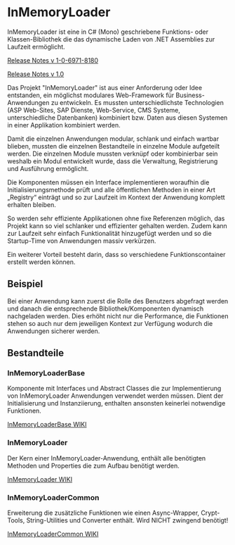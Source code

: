 # InMemoryLoader 

InMemoryLoader ist eine in C# (Mono) geschriebene Funktions- oder Klassen-Bibliothek die das dynamische Laden von .NET Assemblies zur Laufzeit ermöglicht.

[Release Notes v 1-0-6971-8180](https://blog.responsive-kaysta.ch/post/inmemoryloadercommon-1-0-6971-8180) 

[Release Notes v 1.0](https://blog.responsive-kaysta.ch/post/inmemoryloader-release-1-0)

Das Projekt "InMemoryLoader" ist aus einer Anforderung oder Idee entstanden, ein möglichst modulares Web-Framework für Business-Anwendungen zu entwickeln. Es mussten unterschiedlichste Technologien (ASP Web-Sites, SAP Dienste, Web-Service, CMS Systeme, unterschiedliche Datenbanken) kombiniert bzw. Daten aus diesen Systemen in einer Applikation kombiniert werden. 

Damit die einzelnen Anwendungen modular, schlank und einfach wartbar blieben, mussten die einzelnen Bestandteile in einzelne Module aufgeteilt werden. Die einzelnen Module mussten verknüpf oder kombinierbar sein weshalb ein Modul entwickelt wurde, dass die Verwaltung, Registrierung und Ausführung ermöglicht. 

Die Komponenten müssen ein Interface implementieren woraufhin die Initialisierungsmethode prüft und alle öffentlichen Methoden in einer Art „Registry“ einträgt und so zur Laufzeit im Kontext der Anwendung komplett erhalten bleiben. 

So werden sehr effiziente Applikationen ohne fixe Referenzen möglich, das Projekt kann so viel schlanker und effizienter gehalten werden. Zudem kann zur Laufzeit sehr einfach Funktionalität hinzugefügt werden und so die Startup-Time von Anwendungen massiv verkürzen. 

Ein weiterer Vorteil besteht darin, dass so verschiedene Funktionscontainer erstellt werden können. 

## Beispiel  

Bei einer Anwendung kann zuerst die Rolle des Benutzers abgefragt werden und danach die entsprechende Bibliothek/Komponenten dynamisch nachgeladen werden. Dies erhöht nicht nur die Performance, die Funktionen stehen so auch nur dem jeweiligen Kontext zur Verfügung wodurch die Anwendungen sicherer werden. 

## Bestandteile 

### InMemoryLoaderBase
Komponente mit Interfaces und Abstract Classes die zur Implementierung von InMemoryLoader Anwendungen verwendet werden müssen. Dient der Initialisierung und Instanziierung, enthalten ansonsten keinerlei notwendige Funktionen.  

[InMemoryLoaderBase WIKI](https://github.com/responsive-kaysta/InMemoryLoaderBase/wiki) 


### InMemoryLoader
Der Kern einer InMemoryLoader-Anwendung, enthält alle benötigten Methoden und Properties die zum Aufbau benötigt werden.

[InMemoryLoader WIKI](https://github.com/responsive-kaysta/InMemoryLoader/wiki)
  

### InMemoryLoaderCommon
Erweiterung die zusätzliche Funktionen wie einen Async-Wrapper, Crypt-Tools, String-Utilities und Converter enthält. Wird NICHT zwingend benötigt! 

[InMemoryLoaderCommon WIKI](https://github.com/responsive-kaysta/InMemoryLoaderCommon/wiki) 
